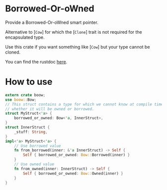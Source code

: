 # Borrowed-Or-oWned

Provide a Borrowed-Or-oWned smart pointer.

Alternative to [`Cow`] for which the [`Clone`] trait is not required for
the encapsulated type.

Use this crate if you want something like [`Cow`] but your type cannot be
cloned.

You can find the rustdoc [here](http://boussejra.com/rust-docs/boow/boow).

# How to use

```rust
extern crate boow;
use boow::Bow;
// This struct contains a type for which we cannot know at compile time
// whether it will be owned or borrowed.
struct MyStruct<'a> {
    borrowed_or_owned: Bow<'a, InnerStruct>,
}
struct InnerStruct {
    _stuff: String,
}
impl<'a> MyStruct<'a> {
    // Use borrowed value
    fn from_borrowed(inner: &'a InnerStruct) -> Self {
        Self { borrowed_or_owned: Bow::Borrowed(inner) }
    }
    // Use owned value
    fn from_owned(inner: InnerStruct) -> Self {
        Self { borrowed_or_owned: Bow::Owned(inner) }
    }
}
```
